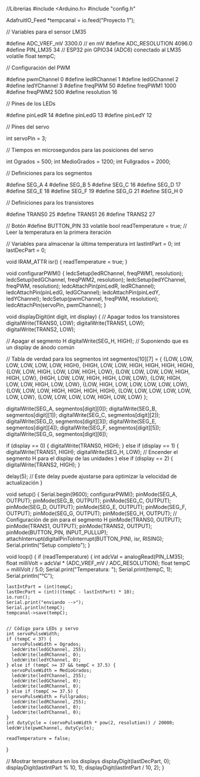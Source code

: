 //Librerías
#include <Arduino.h>
#include "config.h"



AdafruitIO_Feed *tempcanal = io.feed("Proyecto 1");

// Variables para el sensor LM35

#define ADC_VREF_mV 3300.0 // en mV
#define ADC_RESOLUTION 4096.0
#define PIN_LM35 34 // ESP32 pin GPIO34 (ADC6) conectado al LM35
volatile float tempC;

// Configuración del PWM

#define pwmChannel 0
#define ledRChannel 1
#define ledGChannel 2
#define ledYChannel 3
#define freqPWM 50
#define freqPWM1 1000
#define freqPWM2 500
#define resolution 16

// Pines de los LEDs

#define pinLedR 14
#define pinLedG 13
#define pinLedY 12

// Pines del servo

int servoPin = 3;

// Tiempos en microsegundos para las posiciones del servo

int Ogrados = 500;
int MedioGrados = 1200;
int Fullgrados = 2000;

// Definiciones para los segmentos

#define SEG_A 4
#define SEG_B 5
#define SEG_C 16
#define SEG_D 17
#define SEG_E 18
#define SEG_F 19
#define SEG_G 21
#define SEG_H 0  


// Definiciones para los transistores

#define TRANS0 25
#define TRANS1 26
#define TRANS2 27

// Botón
#define BUTTON_PIN 33
volatile bool readTemperature = true; // Leer la temperatura en la primera iteración

// Variables para almacenar la última temperatura
int lastIntPart = 0;
int lastDecPart = 0;

void IRAM_ATTR isr() {
  readTemperature = true;
}

void configurarPWM() {
  ledcSetup(ledRChannel, freqPWM1, resolution);
  ledcSetup(ledGChannel, freqPWM2, resolution);
  ledcSetup(ledYChannel, freqPWM, resolution);
  ledcAttachPin(pinLedR, ledRChannel);
  ledcAttachPin(pinLedG, ledGChannel);
  ledcAttachPin(pinLedY, ledYChannel);
  ledcSetup(pwmChannel, freqPWM, resolution);
  ledcAttachPin(servoPin, pwmChannel);
}

void displayDigit(int digit, int display) {
  // Apagar todos los transistores
  digitalWrite(TRANS0, LOW);
  digitalWrite(TRANS1, LOW);
  digitalWrite(TRANS2, LOW);

  // Apagar el segmento H
  digitalWrite(SEG_H, HIGH); // Suponiendo que es un display de ánodo común

  // Tabla de verdad para los segmentos
  int segmentos[10][7] = {
    {LOW, LOW, LOW, LOW, LOW, LOW, HIGH},
    {HIGH, LOW, LOW, HIGH, HIGH, HIGH, HIGH},
    {LOW, LOW, HIGH, LOW, LOW, HIGH, LOW},
    {LOW, LOW, LOW, LOW, HIGH, HIGH, LOW},
    {HIGH, LOW, LOW, HIGH, HIGH, LOW, LOW},
    {LOW, HIGH, LOW, LOW, HIGH, LOW, LOW},
    {LOW, HIGH, LOW, LOW, LOW, LOW, LOW},
    {LOW, LOW, LOW, HIGH, HIGH, HIGH, HIGH},
    {LOW, LOW, LOW, LOW, LOW, LOW, LOW},
    {LOW, LOW, LOW, LOW, HIGH, LOW, LOW}
  };

  digitalWrite(SEG_A, segmentos[digit][0]);
  digitalWrite(SEG_B, segmentos[digit][1]);
  digitalWrite(SEG_C, segmentos[digit][2]);
  digitalWrite(SEG_D, segmentos[digit][3]);
  digitalWrite(SEG_E, segmentos[digit][4]);
  digitalWrite(SEG_F, segmentos[digit][5]);
  digitalWrite(SEG_G, segmentos[digit][6]);

  if (display == 0) {
    digitalWrite(TRANS0, HIGH);
  } else if (display == 1) {
    digitalWrite(TRANS1, HIGH);
    digitalWrite(SEG_H, LOW); // Encender el segmento H para el display de las unidades
  } else if (display == 2) {
    digitalWrite(TRANS2, HIGH);
  }

  delay(5);  // Este delay puede ajustarse para optimizar la velocidad de actualización
}

void setup() {
  Serial.begin(9600);
  configurarPWM();
  pinMode(SEG_A, OUTPUT);
  pinMode(SEG_B, OUTPUT);
  pinMode(SEG_C, OUTPUT);
  pinMode(SEG_D, OUTPUT);
  pinMode(SEG_E, OUTPUT);
  pinMode(SEG_F, OUTPUT);
  pinMode(SEG_G, OUTPUT);
  pinMode(SEG_H, OUTPUT);  // Configuración de pin para el segmento H
  pinMode(TRANS0, OUTPUT);
  pinMode(TRANS1, OUTPUT);
  pinMode(TRANS2, OUTPUT);
  pinMode(BUTTON_PIN, INPUT_PULLUP);
  attachInterrupt(digitalPinToInterrupt(BUTTON_PIN), isr, RISING);
  Serial.println("Setup completo");
}

void loop() {
  if (readTemperature) 
  {
    int adcVal = analogRead(PIN_LM35);
    float milliVolt = adcVal * (ADC_VREF_mV / ADC_RESOLUTION);
    float tempC = milliVolt / 5.0;
    Serial.print("Temperatura: ");
    Serial.print(tempC, 1);
    Serial.println("°C");

    lastIntPart = (int)tempC;
    lastDecPart = (int)((tempC - lastIntPart) * 10);
    io.run();
    Serial.print("enviando -->");
    Serial.println(tempC);
    tempcanal->save(tempC);
  

    // Código para LEDs y servo
    int servoPulseWidth;
    if (tempC < 37) {
      servoPulseWidth = Ogrados;
      ledcWrite(ledGChannel, 255);
      ledcWrite(ledRChannel, 0);
      ledcWrite(ledYChannel, 0);
    } else if (tempC >= 37 && tempC < 37.5) {
      servoPulseWidth = MedioGrados;
      ledcWrite(ledYChannel, 255);
      ledcWrite(ledGChannel, 0);
      ledcWrite(ledRChannel, 0);
    } else if (tempC >= 37.5) {
      servoPulseWidth = Fullgrados;
      ledcWrite(ledRChannel, 255);
      ledcWrite(ledGChannel, 0);
      ledcWrite(ledYChannel, 0);
    }
    int dutyCycle = (servoPulseWidth * pow(2, resolution)) / 20000;
    ledcWrite(pwmChannel, dutyCycle);

    readTemperature = false;
  }

  // Mostrar temperatura en los displays
  displayDigit(lastDecPart, 0);
  displayDigit(lastIntPart % 10, 1);
  displayDigit(lastIntPart / 10, 2);
}


